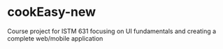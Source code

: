 # cookEasy-new
Course project for ISTM 631 focusing on UI fundamentals and creating a complete web/mobile application
